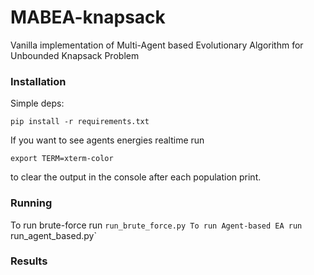 # MABEA-knapsack
Vanilla implementation of 
Multi-Agent based Evolutionary Algorithm for Unbounded Knapsack Problem

### Installation

Simple deps:

`pip install -r requirements.txt`

If you want to see agents energies realtime run

`export TERM=xterm-color`

to clear the output in the console after each population print.

### Running

To run brute-force run `run_brute_force.py
To run Agent-based EA run `run_agent_based.py`

### Results

